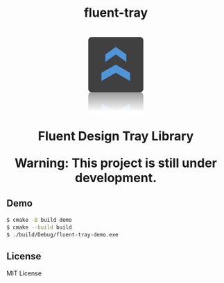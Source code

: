 <h1 align="center">fluent-tray<h1>

<p align="center">
  <img src="./assets/banner.png" width=128/>
  <p align="center"><b>Fluent Design Tray Library</b></p>
  <p align="center"><b>Warning: This project is still under development.</b></p>
</p>


## Demo

```sh
$ cmake -B build demo
$ cmake --build build
$ ./build/Debug/fluent-tray-demo.exe
```


## License
MIT License
